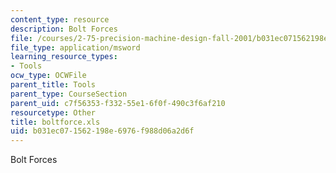 ```yaml
---
content_type: resource
description: Bolt Forces
file: /courses/2-75-precision-machine-design-fall-2001/b031ec071562198e6976f988d06a2d6f_boltforce.xls
file_type: application/msword
learning_resource_types:
- Tools
ocw_type: OCWFile
parent_title: Tools
parent_type: CourseSection
parent_uid: c7f56353-f332-55e1-6f0f-490c3f6af210
resourcetype: Other
title: boltforce.xls
uid: b031ec07-1562-198e-6976-f988d06a2d6f
---
```

Bolt Forces

